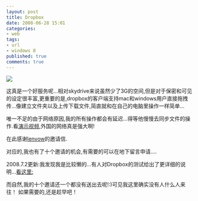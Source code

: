 ```yaml
---
layout: post
title: Dropbox
date: 2008-06-28 15:01
categories: 
- web
tags:
- url
- windows 8
published: true
comments: true
---
```

<p><p><img src="http://farm4.static.flickr.com/3077/2616275108_068932c35a.jpg?v=0" /></p>  <p>这真是一个好服务呢…相对skydrive来说虽然少了3G的空间,但是对于保密和可见的设定很丰富,更重要的是,dropbox的客户端支持mac和windows用户直接拖拽传…像建立文件夹以及上传下载文件,简直就和在自己的电脑里操作一样简单…</p> <!--more-->  <p>唯一不足的由于网络原因,我的所有操作都会有延迟…得等他慢慢去同步文件的操作.看<a href="http://www.getdropbox.com/index">演示视频</a>,外国的网络真是强大啊!</p>  <p>在此感谢<a href="http://www.plurk.com/user/lenvow">lenvow</a>的邀请信.</p>  <p>对应的,我也有了十个邀请的机会,有需要的可以在地下留言申请….</p>  <p>2008.7.2更新:我发现我是比较懒的…有人对Dropbox的测试给出了更详细的说明…<a href="http://www.wiilove.cn/blog/archives/434">看这里:</a></p>  <p>而自然,我的十个邀请还一个都没有送出去呢!:)可见我这里确实没有人什么人来往！ 如果需要的,还是趁早吧！</p></p>
